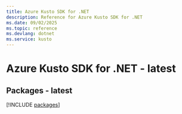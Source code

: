 ```yaml
---
title: Azure Kusto SDK for .NET
description: Reference for Azure Kusto SDK for .NET
ms.date: 09/02/2025
ms.topic: reference
ms.devlang: dotnet
ms.service: kusto
---
```

# Azure Kusto SDK for .NET - latest
## Packages - latest
[!INCLUDE [packages](kusto-index.md)]